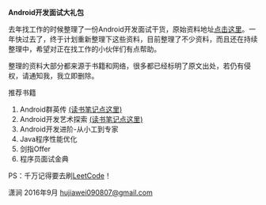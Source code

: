 **Android开发面试大礼包**

去年找工作的时候整理了一份Android开发面试干货，原始资料地址[点击这里](http://hujiaweibujidao.github.io/blog/2015/10/09/a-li-bao-bao-de-man-man-qiu-zhi-lu/)。一年快过去了，终于计划重新整理下这些资料，目前整理了不少资料，而且还在持续整理中，希望对正在找工作的小伙伴们有点帮助。

整理的资料大部分都来源于书籍和网络，很多都已经标明了原文出处，若仍有侵权，请通知我，我立即删除。

推荐书籍    
1. Android群英传     [(读书笔记点这里)](http://hujiaweibujidao.github.io/blog/2015/11/29/Android-Heroes-Reading-Notes/)    
2. Android开发艺术探索     [(读书笔记点这里)](http://hujiaweibujidao.github.io/blog/2015/12/05/Art-of-Android-Development-Reading-Notes/)    
3. Android开发进阶-从小工到专家    
4. Java程序性能优化    
5. 剑指Offer    
6. 程序员面试金典    

PS：千万记得要去刷[LeetCode](https://leetcode.com/)！

潇涧  2016年9月  [hujiawei090807@gmail.com](hujiawei090807@gmail.com)
